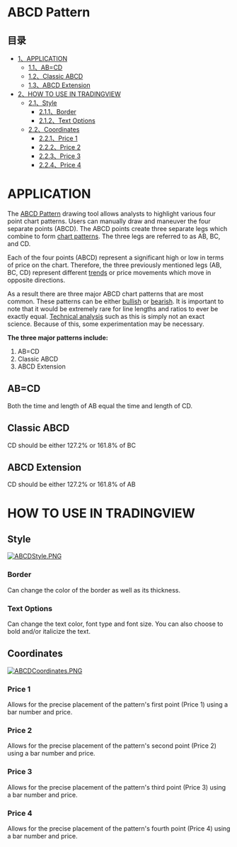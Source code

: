 # ABCD Pattern

## 目录

-   [1、APPLICATION](#APPLICATION)
    -   [1.1、AB=CD](#AB.3DCD)
    -   [1.2、Classic ABCD](#Classic_ABCD)
    -   [1.3、ABCD Extension](#ABCD_Extension)
-   [2、HOW TO USE IN TRADINGVIEW](#HOW_TO_USE_IN_TRADINGVIEW)
    -   [2.1、Style](#Style)
        -   [2.1.1、Border](#Border)
        -   [2.1.2、Text Options](#Text_Options)
    -   [2.2、Coordinates](#Coordinates)
        -   [2.2.1、Price 1](#Price_1)
        -   [2.2.2、Price 2](#Price_2)
        -   [2.2.3、Price 3](#Price_3)
        -   [2.2.4、Price 4](#Price_4)

# APPLICATION

The  [ABCD Pattern](https://www.tradingview.com/chart/abcdpattern/)  drawing tool allows analysts to highlight various four point chart patterns. Users can manually draw and maneuver the four separate points (ABCD). The ABCD points create three separate legs which combine to form  [chart patterns](https://www.tradingview.com/wiki/Chart_Pattern "Chart Pattern"). The three legs are referred to as AB, BC, and CD.

Each of the four points (ABCD) represent a significant high or low in terms of price on the chart. Therefore, the three previously mentioned legs (AB, BC, CD) represent different  [trends](https://www.tradingview.com/wiki/Market_Trend "Market Trend")  or price movements which move in opposite directions.

As a result there are three major ABCD chart patterns that are most common. These patterns can be either  [bullish](https://www.tradingview.com/wiki/Market_Trend#Bullish "Market Trend")  or  [bearish](https://www.tradingview.com/wiki/Market_Trend#Bearish "Market Trend"). It is important to note that it would be extremely rare for line lengths and ratios to ever be exactly equal.  [Technical analysis](https://www.tradingview.com/wiki/Technical_Analysis "Technical Analysis")  such as this is simply not an exact science. Because of this, some experimentation may be necessary.

**The three major patterns include:**

1.  AB=CD
2.  Classic ABCD
3.  ABCD Extension

## AB=CD

Both the time and length of AB equal the time and length of CD.

## Classic ABCD

CD should be either 127.2% or 161.8% of BC

## ABCD Extension

CD should be either 127.2% or 161.8% of AB

  

# HOW TO USE IN TRADINGVIEW

## Style

[![ABCDStyle.PNG](https://wiki-pics.tradingview.com/tv/public/4/4f/ABCDStyle.PNG)](https://www.tradingview.com/wiki/File:ABCDStyle.PNG)

### Border

Can change the color of the border as well as its thickness.

### Text Options

Can change the text color, font type and font size. You can also choose to bold and/or italicize the text.

## Coordinates

[![ABCDCoordinates.PNG](https://wiki-pics.tradingview.com/tv/public/4/45/ABCDCoordinates.PNG)](https://www.tradingview.com/wiki/File:ABCDCoordinates.PNG)

### Price 1

Allows for the precise placement of the pattern's first point (Price 1) using a bar number and price.

### Price 2

Allows for the precise placement of the pattern's second point (Price 2) using a bar number and price.

### Price 3

Allows for the precise placement of the pattern's third point (Price 3) using a bar number and price.

### Price 4

Allows for the precise placement of the pattern's fourth point (Price 4) using a bar number and price.